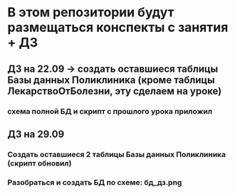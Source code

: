 # В этом репозитории будут размещаться конспекты с занятия + ДЗ
## ДЗ на 22.09 -> создать оставшиеся таблицы Базы данных Поликлиника (кроме таблицы ЛекарствоОтБолезни, эту сделаем на уроке)
### схема полной БД и скрипт с прошлого урока приложил

## ДЗ на 29.09
### Cоздать оставшиеся 2 таблицы Базы данных Поликлиника (скрипт обновил)
### Разобраться и создать БД по схеме: бд_дз.png
